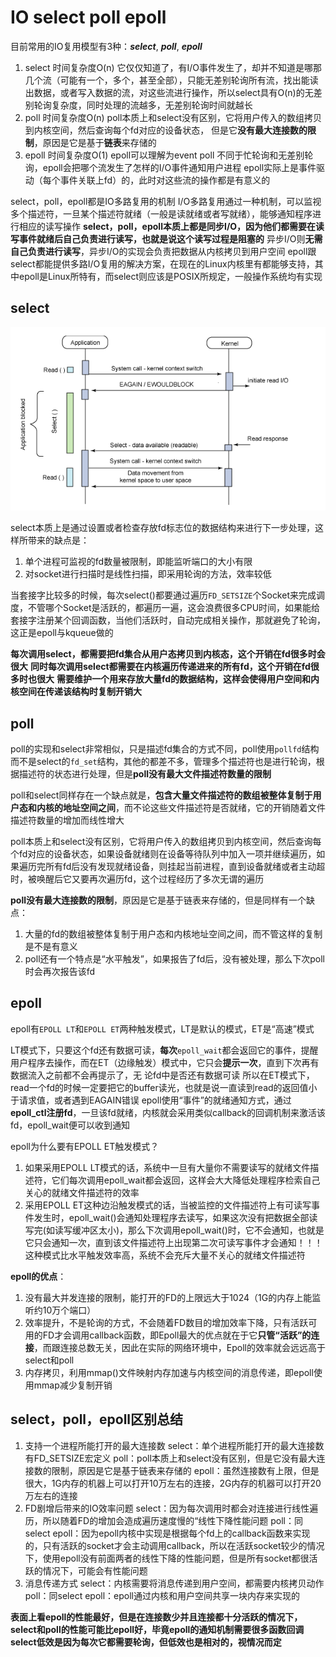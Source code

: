 # IO select poll epoll

目前常用的IO复用模型有3种：***select***, ***poll***, ***epoll***

1. select
	时间复杂度O(n)
	它仅仅知道了，有I/O事件发生了，却并不知道是哪那几个流（可能有一个，多个，甚至全部），只能无差别轮询所有流，找出能读出数据，或者写入数据的流，对这些流进行操作，所以select具有O(n)的无差别轮询复杂度，同时处理的流越多，无差别轮询时间就越长
2. poll
	时间复杂度O(n)
	poll本质上和select没有区别，它将用户传入的数组拷贝到内核空间，然后查询每个fd对应的设备状态， 但是它**没有最大连接数的限制**，原因是它是基于**链表**来存储的
3. epoll
	时间复杂度O(1)
	epoll可以理解为event poll
	不同于忙轮询和无差别轮询，epoll会把哪个流发生了怎样的I/O事件通知用户进程
	epoll实际上是事件驱动（每个事件关联上fd）的，此时对这些流的操作都是有意义的
	

select，poll，epoll都是IO多路复用的机制
I/O多路复用通过一种机制，可以监视多个描述符，一旦某个描述符就绪（一般是读就绪或者写就绪），能够通知程序进行相应的读写操作
**select，poll，epoll本质上都是同步I/O，因为他们都需要在读写事件就绪后自己负责进行读写，也就是说这个读写过程是阻塞的**
异步I/O则**无需自己负责进行读写**，异步I/O的实现会负责把数据从内核拷贝到用户空间
epoll跟select都能提供多路I/O复用的解决方案，在现在的Linux内核里有都能够支持，其中epoll是Linux所特有，而select则应该是POSIX所规定，一般操作系统均有实现

## select

![io-select过程](./images/io-select过程.png)

select本质上是通过设置或者检查存放fd标志位的数据结构来进行下一步处理，这样所带来的缺点是：
1. 单个进程可监视的fd数量被限制，即能监听端口的大小有限
2. 对socket进行扫描时是线性扫描，即采用轮询的方法，效率较低

当套接字比较多的时候，每次select()都要通过遍历```FD_SETSIZE```个Socket来完成调度，不管哪个Socket是活跃的，都遍历一遍，这会浪费很多CPU时间，如果能给套接字注册某个回调函数，当他们活跃时，自动完成相关操作，那就避免了轮询，这正是epoll与kqueue做的

**每次调用select，都需要把fd集合从用户态拷贝到内核态，这个开销在fd很多时会很大**
**同时每次调用select都需要在内核遍历传递进来的所有fd，这个开销在fd很多时也很大**
**需要维护一个用来存放大量fd的数据结构，这样会使得用户空间和内核空间在传递该结构时复制开销大**

## poll

poll的实现和select非常相似，只是描述fd集合的方式不同，poll使用```pollfd```结构而不是select的```fd_set```结构，其他的都差不多，管理多个描述符也是进行轮询，根据描述符的状态进行处理，但是**poll没有最大文件描述符数量的限制**

poll和select同样存在一个缺点就是，**包含大量文件描述符的数组被整体复制于用户态和内核的地址空间之间**，而不论这些文件描述符是否就绪，它的开销随着文件描述符数量的增加而线性增大

poll本质上和select没有区别，它将用户传入的数组拷贝到内核空间，然后查询每个fd对应的设备状态，如果设备就绪则在设备等待队列中加入一项并继续遍历，如果遍历完所有fd后没有发现就绪设备，则挂起当前进程，直到设备就绪或者主动超时，被唤醒后它又要再次遍历fd，这个过程经历了多次无谓的遍历

**poll没有最大连接数的限制**，原因是它是基于链表来存储的，但是同样有一个缺点：
1. 大量的fd的数组被整体复制于用户态和内核地址空间之间，而不管这样的复制是不是有意义
2. poll还有一个特点是“水平触发”，如果报告了fd后，没有被处理，那么下次poll时会再次报告该fd

## epoll

epoll有```EPOLL LT```和```EPOLL ET```两种触发模式，LT是默认的模式，ET是“高速”模式

LT模式下，只要这个fd还有数据可读，**每次**```epoll_wait```都会返回它的事件，提醒用户程序去操作，而在ET（边缘触发）模式中，它只会**提示一次**，直到下次再有数据流入之前都不会再提示了，无 论fd中是否还有数据可读
所以在ET模式下，read一个fd的时候一定要把它的buffer读光，也就是说一直读到read的返回值小于请求值，或者遇到EAGAIN错误
epoll使用“事件”的就绪通知方式，通过**epoll_ctl注册fd**，一旦该fd就绪，内核就会采用类似callback的回调机制来激活该fd，epoll_wait便可以收到通知

epoll为什么要有EPOLL ET触发模式？
1. 如果采用EPOLL LT模式的话，系统中一旦有大量你不需要读写的就绪文件描述符，它们每次调用epoll_wait都会返回，这样会大大降低处理程序检索自己关心的就绪文件描述符的效率
2. 采用EPOLL ET这种边沿触发模式的话，当被监控的文件描述符上有可读写事件发生时，epoll_wait()会通知处理程序去读写，如果这次没有把数据全部读写完(如读写缓冲区太小)，那么下次调用epoll_wait()时，它不会通知，也就是它只会通知一次，直到该文件描述符上出现第二次可读写事件才会通知！！！这种模式比水平触发效率高，系统不会充斥大量不关心的就绪文件描述符

**epoll的优点**：
1. 没有最大并发连接的限制，能打开的FD的上限远大于1024（1G的内存上能监听约10万个端口）
2. 效率提升，不是轮询的方式，不会随着FD数目的增加效率下降，只有活跃可用的FD才会调用callback函数，即Epoll最大的优点就在于它**只管“活跃”的连接**，而跟连接总数无关，因此在实际的网络环境中，Epoll的效率就会远远高于select和poll
3. 内存拷贝，利用mmap()文件映射内存加速与内核空间的消息传递，即epoll使用mmap减少复制开销

## select，poll，epoll区别总结

1. 支持一个进程所能打开的最大连接数
	select：单个进程所能打开的最大连接数有FD_SETSIZE宏定义
	poll：poll本质上和select没有区别，但是它没有最大连接数的限制，原因是它是基于链表来存储的
	epoll：虽然连接数有上限，但是很大，1G内存的机器上可以打开10万左右的连接，2G内存的机器可以打开20万左右的连接
2. FD剧增后带来的IO效率问题
	select：因为每次调用时都会对连接进行线性遍历，所以随着FD的增加会造成遍历速度慢的“线性下降性能问题
	poll：同select
	epoll：因为epoll内核中实现是根据每个fd上的callback函数来实现的，只有活跃的socket才会主动调用callback，所以在活跃socket较少的情况下，使用epoll没有前面两者的线性下降的性能问题，但是所有socket都很活跃的情况下，可能会有性能问题
3. 消息传递方式
	select：内核需要将消息传递到用户空间，都需要内核拷贝动作
	poll：同select
	epoll：epoll通过内核和用户空间共享一块内存来实现的
	
**表面上看epoll的性能最好，但是在连接数少并且连接都十分活跃的情况下，select和poll的性能可能比epoll好，毕竟epoll的通知机制需要很多函数回调**
**select低效是因为每次它都需要轮询，但低效也是相对的，视情况而定**
